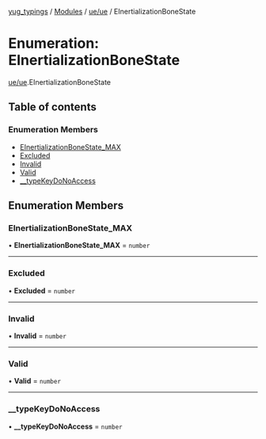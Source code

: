 [yug_typings](../README.md) / [Modules](../modules.md) / [ue/ue](../modules/ue_ue.md) / EInertializationBoneState

# Enumeration: EInertializationBoneState

[ue/ue](../modules/ue_ue.md).EInertializationBoneState

## Table of contents

### Enumeration Members

- [EInertializationBoneState\_MAX](ue_ue.EInertializationBoneState.md#einertializationbonestate_max)
- [Excluded](ue_ue.EInertializationBoneState.md#excluded)
- [Invalid](ue_ue.EInertializationBoneState.md#invalid)
- [Valid](ue_ue.EInertializationBoneState.md#valid)
- [\_\_typeKeyDoNoAccess](ue_ue.EInertializationBoneState.md#__typekeydonoaccess)

## Enumeration Members

### EInertializationBoneState\_MAX

• **EInertializationBoneState\_MAX** = `number`

___

### Excluded

• **Excluded** = `number`

___

### Invalid

• **Invalid** = `number`

___

### Valid

• **Valid** = `number`

___

### \_\_typeKeyDoNoAccess

• **\_\_typeKeyDoNoAccess** = `number`

